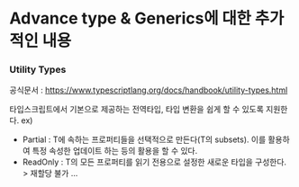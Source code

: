 # Advance type & Generics에 대한 추가적인 내용

### Utility Types
공식문서 : https://www.typescriptlang.org/docs/handbook/utility-types.html

타입스크립트에서 기본으로 제공하는 전역타입, 타입 변환을 쉽게 할 수 있도록 지원한다. ex)
+ Partial<T> : T에 속하는 프로퍼티들을 선택적으로 만든다(T의 subsets). 이를 활용하여 특정 속성한 업데이트 하는 등의 활용을 할 수 있다.
+ ReadOnly<T> : T의 모든 프로퍼티를 읽기 전용으로 설정한 새로운 타입을 구성한다. > 재할당 불가
...
